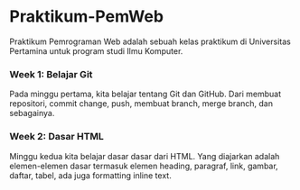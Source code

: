 # Praktikum-PemWeb

Praktikum Pemrograman Web adalah sebuah kelas praktikum di Universitas Pertamina untuk program studi Ilmu Komputer.


### Week 1: Belajar Git

Pada minggu pertama, kita belajar tentang Git dan GitHub. Dari membuat repositori, commit change, push, membuat branch, merge branch, dan sebagainya.

### Week 2: Dasar HTML

Minggu kedua kita belajar dasar dasar dari HTML. Yang diajarkan adalah elemen-elemen dasar termasuk elemen heading, paragraf, link, gambar, daftar, tabel, ada juga formatting inline text.

